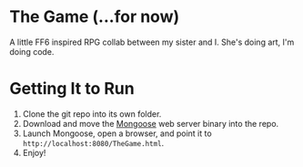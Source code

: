 The Game (...for now)
====================

A little FF6 inspired RPG collab between my sister and I. She's doing art, I'm doing code.

# Getting It to Run

1. Clone the git repo into its own folder.
2. Download and move the [Mongoose](https://www.cesanta.com/products/binary) web server binary into the repo.
3. Launch Mongoose, open a browser, and point it to `http://localhost:8080/TheGame.html`.
4. Enjoy!